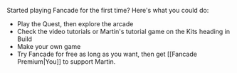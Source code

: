 Started playing Fancade for the first time? Here's what you could do:
* Play the Quest, then explore the arcade
* Check the video tutorials or Martin's tutorial game on the Kits heading in Build
* Make your own game
* Try Fancade for free as long as you want, then get [[Fancade Premium|You]] to support Martin.